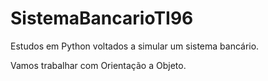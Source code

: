 # SistemaBancarioTI96
Estudos em Python voltados a simular um sistema bancário.

Vamos trabalhar com Orientação a Objeto.
